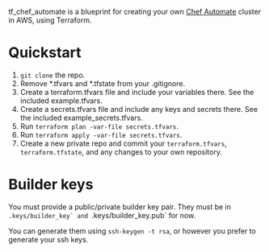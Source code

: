 tf_chef_automate is a blueprint for creating your own [Chef Automate](https://www.chef.io/automate/) cluster in AWS, using Terraform.

# Quickstart

1. `git clone` the repo.
1. Remove *.tfvars and *.tfstate from your .gitignore.
1. Create a terraform.tfvars file and include your variables there. See the included example.tfvars.
1. Create a secrets.tfvars file and include any keys and secrets there. See the included example_secrets.tfvars.
1. Run `terraform plan -var-file secrets.tfvars`.
1. Run `terraform apply -var-file secrets.tfvars`.
1. Create a new private repo and commit your `terraform.tfvars`, `terraform.tfstate`, and any changes to your own repository.

# Builder keys

You must provide a public/private builder key pair. They must be in ``.keys/builder_key` and ``.keys/builder_key.pub` for now.

You can generate them using `ssh-keygen -t rsa`, or however you prefer to generate your ssh keys.
